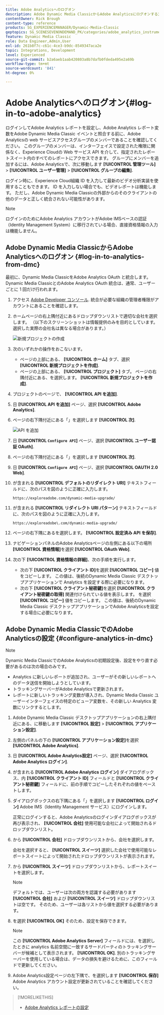 ```yaml
---
title: Adobe Analyticsへのログオン
description: Adobe Dynamic Media ClassicからAdobe Analyticsにログオンする方法について説明します。
contentOwner: Rick Brough
content-type: reference
products: SG_EXPERIENCEMANAGER/Dynamic-Media-Classic
geptopics: SG_SCENESEVENONDEMAND_PK/categories/adobe_analytics_instrumentation_kit
feature: Dynamic Media Classic
role: Data Engineer,Admin,User
exl-id: 261b8f7c-c61c-4ce3-b9dc-8549347aca2e
topic: Integrations, Development
level: Experienced
source-git-commit: b2a6aeb1aab420803a8b7dafb0fdeda495e2a69b
workflow-type: tm+mt
source-wordcount: '841'
ht-degree: 0%

---
```


# Adobe Analyticsへのログオン{#log-in-to-adobe-analytics}

ログインしてAdobe Analytics レポートを設定し、Adobe Analytics レポート変数をAdobe Dynamic Media Classic イベントと照合する前に、Adobe Analyticsの web サービスアクセスグループのメンバーであることを確認してください。 このグループのメンバーは、インターフェイスで設定された権限に関係なく、Experience Cloudの Web サービス API を介して、指定されたレポートスイート内のすべてのレポートにアクセスできます。 グループにメンバーを追加するには、Adobe Analyticsで、次に移動します **[!UICONTROL 管理ツール]** > **[!UICONTROL ユーザー管理]** > **[!UICONTROL グループの編集]**.

ログイン時に、Experience Cloud組織 ID を入力して最新のビデオ分析実装を使用することもできます。 ID を入力しない場合でも、ビデオレポートは機能します。 ただし、Adobe Dynamic Media Classicの外部からのそのクライアントの他のデータと正しく統合されない可能性があります。

>[!NOTE]
>
>ログインのためにAdobe Analytics アカウントがAdobe IMSベースの認証（Identity Management System）に移行されている場合、直接資格情報の入力は機能しません。

## Adobe Dynamic Media ClassicからAdobe Analyticsへのログオン {#log-in-to-analytics-from-dmc}

最初に、Dynamic Media ClassicをAdobe Analytics OAuth と統合します。 Dynamic Media ClassicとのAdobe Analytics OAuth 統合は、通常、ユーザーごとに 1 回だけ行われます。

1. アクセス [Adobe Developer コンソール](https://developer.adobe.com/console). 統合が必要な組織の管理者権限がアカウントにあることを確認します。
1. ホームページの右上隅付近にあるドロップダウンリストで適切な会社を選択します。 （以下のスクリーンショットは情報提供のみを目的としています。選択した実際の会社名は異なる場合があります。）

   ![新規プロジェクトの作成](assets/analytics-oauth1.png)

1. 次のいずれかの操作をおこないます。

   * ページの上部にある、 **[!UICONTROL ホーム]** タブ、選択 **[!UICONTROL 新規プロジェクトを作成]**.
   * ページの上部にある、 **[!UICONTROL プロジェクト]** タブ。 ページの右隅付近にある、を選択します。 **[!UICONTROL 新規プロジェクトを作成]**.

1. プロジェクトのページで、 **[!UICONTROL API を追加]**.
1. 日 **[!UICONTROL API を追加]** ページ、選択 **[!UICONTROL Adobe Analytics]**.
1. ページの右下隅付近にある「」を選択します **[!UICONTROL 次]**.

   ![API を追加](assets/analytics-oauth2.png)

1. 日 **[!UICONTROL `Configure API`]** ページ、選択 **[!UICONTROL ユーザー認証 OAuth]**.
1. ページの右下隅付近にある「」を選択します **[!UICONTROL 次]**.
1. 日 **[!UICONTROL `Configure API`]** ページ、選択 **[!UICONTROL OAUTH 2.0 Web]**.
1. が含まれる **[!UICONTROL デフォルトのリダイレクト URI]** テキストフィールドに、次のパスを図のように正確に入力します。

   `https://exploreadobe.com/dynamic-media-upgrade/`

1. が含まれる **[!UICONTROL リダイレクト URI パターン]** テキストフィールドに、次のパスを図のように正確に入力します。

   `https://exploreadobe\.com/dynamic-media-upgrade/`

1. ページの右下隅にあるを選択します。 **[!UICONTROL 設定済み API を保存]**.
1. ナビゲーションパネルのAdobe Analyticsページの左側にある以下の場所 **[!UICONTROL 資格情報]**&#x200B;を選択 **[!UICONTROL OAuth Web]**.
1. 次の下 **[!UICONTROL 資格情報の詳細]**、次の手順を実行します。
   * 次の下 **[!UICONTROL クライアント ID]**&#x200B;を選択 **[!UICONTROL コピー]** 値をコピーします。 この値は、後続のDynamic Media Classic デスクトップアプリケーションで Analytics を設定する際に必要になります。
   * 次の下 **[!UICONTROL クライアント秘密鍵]**&#x200B;を選択 **[!UICONTROL クライアント秘密鍵の取得]** 関連付けられている値を表示します。 を選択 **[!UICONTROL コピー]** 値をコピーします。 この値は、後続のDynamic Media Classic デスクトップアプリケーションでAdobe Analyticsを設定する場合に必要になります。

## Adobe Dynamic Media ClassicでのAdobe Analyticsの設定 {#configure-analytics-in-dmc}

>[!NOTE]
>
>Dynamic Media ClassicでのAdobe Analyticsの初期設定後、設定をやり直す必要があるのは次の場合のみです。
>
>* Analytics に新しいレポートが追加され、ユーザーがその新しいレポートへのデータ送信を開始しようとしています。
>* トラッキングサーバーがAdobe Analyticsで更新されます。
>* レポートに新しいトラッキング変数が導入され、Dynamic Media Classic ユーザーインターフェイスの特定のビューア変数を、その新しい Analytics 変数にリンクするとします。
>

1. Adobe Dynamic Media Classic デスクトップアプリケーションの右上隅付近にある、に移動します **[!UICONTROL 設定]** > **[!UICONTROL アプリケーション設定]**.
1. 左側のパネルの下の **[!UICONTROL アプリケーション設定]**&#x200B;を選択 **[!UICONTROL Adobe Analytics]**.
1. 日 **[!UICONTROL Adobe Analytics設定]** ページ、選択 **[!UICONTROL Adobe Analytics ログイン]**.
1. が含まれる **[!UICONTROL Adobe Analytics ログイン]** ダイアログボックス、内 **[!UICONTROL クライアント ID]** フィールドと **[!UICONTROL クライアント秘密鍵]** フィールドに、前の手順でコピーしたそれぞれの値をペーストします。
1. ダイアログボックスの右下隅にある「」を選択します **[!UICONTROL ログイン]** Adobe IMS（Identity Management サービス）にログインします。

   正常にログインすると、Adobe Analyticsのログインダイアログボックスが再び表示され、 **[!UICONTROL 会社]** 使用可能な会社によって開始されるドロップダウンリスト。

1. から **[!UICONTROL 会社]** ドロップダウンリストから、会社を選択します。

   会社を選択すると、 **[!UICONTROL スイーツ]** 選択した会社で使用可能なレポートスイートによって開始されたドロップダウンリストが表示されます。

1. から **[!UICONTROL スイーツ]** ドロップダウンリストから、レポートスイートを選択します。

   >[!NOTE]
   >
   >デフォルトでは、ユーザーは次の両方を認識する必要があります **[!UICONTROL 会社]** および **[!UICONTROL スイーツ]** ドロップダウンリストは空です。 そのため、ユーザーは各リストから値を選択する必要があります。

1. を選択 **[!UICONTROL OK]** そのため、設定を保存できます。

   >[!NOTE]
   >
   >この **[!UICONTROL Adobe Analytics Server]** フィールドには、を選択したときに analytics 名前空間に一致するサードパーティのトラッキングサーバーが候補として表示されます。 **[!UICONTROL OK]**. 別のトラッキングサーバーを使用している場合は、データの損失を避けるために、このフィールドで更新してください。

1. Adobe Analytics設定ページの左下隅で、を選択します **[!UICONTROL 保存]** Adobe Analytics アカウント設定が更新されていることを確認してください。

>[!MORELIKETHIS]
>
>* [Adobe Analytics レポートの設定](configuring-analytics-reports.md#configuring_adobe_analytics_reports)
